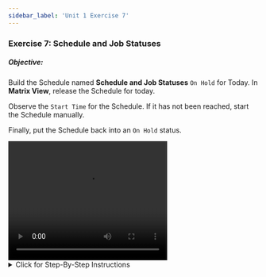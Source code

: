 ```yaml
---
sidebar_label: 'Unit 1 Exercise 7'
---
```


### Exercise 7: Schedule and Job Statuses 

##### Objective: 

Build the Schedule named **Schedule and Job Statuses** ```On Hold``` for Today. In **Matrix View**, release the Schedule for today.

Observe the ```Start Time``` for the Schedule. If it has not been reached, start the Schedule manually. 

Finally, put the Schedule back into an ```On Hold``` status.

<div>
<video width="320" height="240" controls>
  <source src="videobasic/U1E7.mp4" type="video/mp4"></source>
Your browser does not support the video tag.
</video>
</div>

<details>

<summary>Click for Step-By-Step Instructions</summary>

1.	Build **Schedule and Job Statuses**.
  * Under the Operation topic, Double-Click on **Schedule Build**. 
  * In the **Schedule Selection** section, select **Schedule and Job Statuses** to build.
  * Click the **Build** button.
  * In the **Build Properties** pop-up, click the **On Hold** radio button.
  * Click **OK**.
2.	Close the **Build Schedules** screen.
3.	Release **Schedule and Job Statuses** using one of the **Operations Screens**. The instructions below use the **Matrix** screen.
  * Under the **Operation** topic, Double-Click on **Matrix**. 
  *	Verify that the current date is selected in the **Calendar** on the upper left hand of the **Matrix** screen.
  *	Left-Click on the **Schedule and Job Statuses** Schedule to see the Jobs.
  *	Right-Click on the **Schedule and Job Statuses** Schedule in the **Schedule** selection to the right of the **Calendar**.
  *	Select **Release** from the menu.
  *	Verify that the information in the pop-up window is true.
  *	Type **“Practice Exercise - Release”** in the **Enter a short explanation for this status change** text field.
4.	Click **OK**.
  *	The **Schedule and Job Statuses Schedule** will move from an “**On Hold**” status to a “**Wait to Start**” status because the Schedule had a **Start Time** of **18:30**.
5.	Start the Schedule
  *	Right-Click on the **Schedule and Job Statuses Schedule** from the **Schedule** selection area again.
  *	Select **Start** from the menu.
  *	Verify that the information in the pop-up window is true.
  *	Type “**Practice Exercise - Start**” in the **Enter a short explanation for this status change** text field.
  *	Click **OK**.
  *	The **Schedule and Job Statuses** Schedule will move from a “**Wait to Start**” status to an “**In Process**” status and Jobs should start running.
6.	Hold the Schedule
  *	Right-Click on the **Schedule and Job Statuses** Schedule from the **Schedule** menu again.
  *	Select **Hold** from the menu.
  *	Verify that the information in the pop-up window is true.
  *	Type “**Practice Exercise - Hold**” in the **Enter a short explanation for this status change** text field.
  *	Click **OK**.
    * The **Schedule and Job Statuses** Schedule will move from an “**In Process**” status to an “**On Hold**” status.
    * Jobs currently running will continue to run, but nothing new will kick off until the Schedule is released.

</details>
